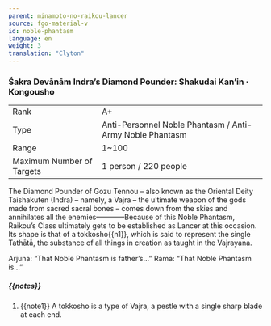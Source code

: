 ```yaml
---
parent: minamoto-no-raikou-lancer
source: fgo-material-v
id: noble-phantasm
language: en
weight: 3
translation: "Clyton"
---
```


### Śakra Devānām Indra’s Diamond Pounder: Shakudai Kan’in · Kongousho

<table>
  <tr><td>Rank</td><td>A+</td></tr>
  <tr><td>Type</td><td>Anti-Personnel Noble Phantasm / Anti-Army Noble Phantasm</td></tr>
  <tr><td>Range</td><td>1~100</td></tr>
  <tr><td>Maximum Number of Targets</td><td>1 person / 220 people</td></tr>
</table>

The Diamond Pounder of Gozu Tennou – also known as the Oriental Deity Taishakuten (Indra) – namely, a Vajra – the ultimate weapon of the gods made from sacred sacral bones – comes down from the skies and annihilates all the enemies————Because of this Noble Phantasm, Raikou’s Class ultimately gets to be established as Lancer at this occasion. Its shape is that of a tokkosho{{n1}}, which is said to represent the single Tathātā, the substance of all things in creation as taught in the Vajrayana.

Arjuna: “That Noble Phantasm is father’s…”
Rama: “That Noble Phantasm is…”

##### {{notes}}

1. {{note1}} A tokkosho is a type of Vajra, a pestle with a single sharp blade at each end.

